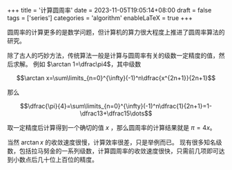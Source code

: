 +++
title = '计算圆周率'
date = 2023-11-05T19:05:14+08:00
draft = false
tags = ['series']
categories = 'algorithm'
enableLaTeX = true
+++

圆周率的计算更多的是数学问题，但计算机的算力很大程度上推进了圆周率算法的研究。


<!--more-->



除了古人的巧妙方法，传统算法一般是计算与圆周率有关的级数一定精度的值，然后求解。
例如 $\arctan 1=\dfrac\pi4$，其中级数

$$\arctan x=\sum\limits_{n=0}^{\infty}(-1)^n\dfrac{x^{2n+1}}{2n+1}$$

那么

$$\dfrac{\pi}{4}=\sum\limits_{n=0}^{\infty}(-1)^n\dfrac{1}{2n+1}=1-\dfrac13+\dfrac15\dots$$

取一定精度后计算得到一个确切的值 $x$ ，那么圆周率的计算结果就是 $\pi=4x$。

当然 $\arctan x$ 的收敛速度很慢，计算效率很差，只是举例而已。
现有很多知名级数，包括拉马努金的一系列级数，计算圆周率的收敛速度很快，只需前几项即可达到小数点后几十位上百位的精度。
